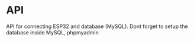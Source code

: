 # API
API for connecting ESP32 and database (MySQL).
Dont forget to setup the database inside MySQL, phpmyadmin

